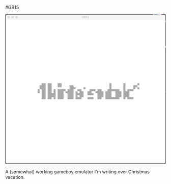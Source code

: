 #GB15

![GB15 Logo](logo.png)

A (somewhat) working gameboy emulator I'm writing over Christmas vacation.
